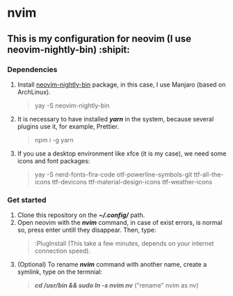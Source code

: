# nvim 
## This is my configuration for neovim (I use neovim-nightly-bin) :shipit:
### Dependencies
1. Install [neovim-nightly-bin](https://aur.archlinux.org/packages/neovim-nightly-bin/) package, in this case, I use Manjaro (based on ArchLinux).
   > yay -S neovim-nightly-bin
1. It is necessary to have installed *__yarn__* in the system, because several plugins use it, for example, Prettier.
   > npm i -g yarn
1. If you use a desktop environment like xfce (it is my case), we need some icons and font packages:
   > yay -S nerd-fonts-fira-code otf-powerline-symbols-git ttf-all-the-icons ttf-devicons ttf-material-design-icons ttf-weather-icons
### Get started
1. Clone this repository on the *__~/.config/__* path.
1. Open neovim with the *__nvim__* command, in case of exist errors, is normal so, press enter untill they disappear. Then, type:
   >  :PlugInstall (This take a few minutes, depends on your internet connection speed).
1. (Optional) To rename *__nvim__* command with another name, create a symlink, type on the termnial: 
   > *__cd /usr/bin && sudo ln -s nvim nv__* ("rename" nvim as nv)
   > 
